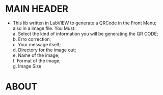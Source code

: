 # MAIN HEADER <br />

 - This lib written in LabVIEW to generate a QRCode in the Front Menu; also in a image file. You Must: <br />
    a. Select the kind of information you will be generating the QR CODE; <br />
    b. Erro correction; <br />
    c. Your message itself; <br />
    d. Directory for the image out; <br />
    e. Name of the image; <br />
    f. Format of the image; <br />
    g. Image Size <br />

# ABOUT <br />
